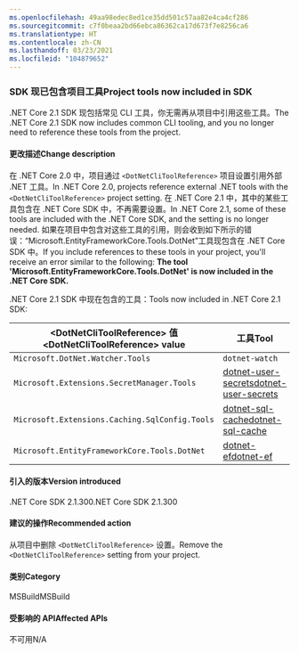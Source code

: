 ```yaml
---
ms.openlocfilehash: 49aa98edec8ed1ce35dd501c57aa82e4ca4cf286
ms.sourcegitcommit: c7f0beaa2bd66ebca86362ca17d673f7e8256ca6
ms.translationtype: HT
ms.contentlocale: zh-CN
ms.lasthandoff: 03/23/2021
ms.locfileid: "104879652"
---
```

### <a name="project-tools-now-included-in-sdk"></a><span data-ttu-id="657d2-101">SDK 现已包含项目工具</span><span class="sxs-lookup"><span data-stu-id="657d2-101">Project tools now included in SDK</span></span>

<span data-ttu-id="657d2-102">.NET Core 2.1 SDK 现包括常见 CLI 工具，你无需再从项目中引用这些工具。</span><span class="sxs-lookup"><span data-stu-id="657d2-102">The .NET Core 2.1 SDK now includes common CLI tooling, and you no longer need to reference these tools from the project.</span></span>

#### <a name="change-description"></a><span data-ttu-id="657d2-103">更改描述</span><span class="sxs-lookup"><span data-stu-id="657d2-103">Change description</span></span>

<span data-ttu-id="657d2-104">在 .NET Core 2.0 中，项目通过 `<DotNetCliToolReference>` 项目设置引用外部 .NET 工具。</span><span class="sxs-lookup"><span data-stu-id="657d2-104">In .NET Core 2.0, projects reference external .NET tools with the `<DotNetCliToolReference>` project setting.</span></span> <span data-ttu-id="657d2-105">在 .NET Core 2.1 中，其中的某些工具包含在 .NET Core SDK 中，不再需要设置。</span><span class="sxs-lookup"><span data-stu-id="657d2-105">In .NET Core 2.1, some of these tools are included with the .NET Core SDK, and the setting is no longer needed.</span></span> <span data-ttu-id="657d2-106">如果在项目中包含对这些工具的引用，则会收到如下所示的错误：“Microsoft.EntityFrameworkCore.Tools.DotNet”工具现包含在 .NET Core SDK 中。</span><span class="sxs-lookup"><span data-stu-id="657d2-106">If you include references to these tools in your project, you'll receive an error similar to the following: **The tool 'Microsoft.EntityFrameworkCore.Tools.DotNet' is now included in the .NET Core SDK.**</span></span>

<span data-ttu-id="657d2-107">.NET Core 2.1 SDK 中现在包含的工具：</span><span class="sxs-lookup"><span data-stu-id="657d2-107">Tools now included in .NET Core 2.1 SDK:</span></span>

| <span data-ttu-id="657d2-108">\<DotNetCliToolReference> 值</span><span class="sxs-lookup"><span data-stu-id="657d2-108">\<DotNetCliToolReference> value</span></span>                   | <span data-ttu-id="657d2-109">工具</span><span class="sxs-lookup"><span data-stu-id="657d2-109">Tool</span></span>                                                                                                            |
|------------------------------------------------|-----------------------------------------------------------------------------------------------------------------|
| `Microsoft.DotNet.Watcher.Tools`               | `dotnet-watch`               |
| `Microsoft.Extensions.SecretManager.Tools`     | [<span data-ttu-id="657d2-110">dotnet-user-secrets</span><span class="sxs-lookup"><span data-stu-id="657d2-110">dotnet-user-secrets</span></span>](https://github.com/dotnet/aspnetcore/blob/main/src/Tools/dotnet-user-secrets/README.md) |
| `Microsoft.Extensions.Caching.SqlConfig.Tools` | [<span data-ttu-id="657d2-111">dotnet-sql-cache</span><span class="sxs-lookup"><span data-stu-id="657d2-111">dotnet-sql-cache</span></span>](https://github.com/dotnet/aspnetcore/blob/main/src/Tools/dotnet-sql-cache/README.md)       |
| `Microsoft.EntityFrameworkCore.Tools.DotNet`   | [<span data-ttu-id="657d2-112">dotnet-ef</span><span class="sxs-lookup"><span data-stu-id="657d2-112">dotnet-ef</span></span>](/ef/core/miscellaneous/cli/dotnet)                                                                  |

#### <a name="version-introduced"></a><span data-ttu-id="657d2-113">引入的版本</span><span class="sxs-lookup"><span data-stu-id="657d2-113">Version introduced</span></span>

<span data-ttu-id="657d2-114">.NET Core SDK 2.1.300</span><span class="sxs-lookup"><span data-stu-id="657d2-114">.NET Core SDK 2.1.300</span></span>

#### <a name="recommended-action"></a><span data-ttu-id="657d2-115">建议的操作</span><span class="sxs-lookup"><span data-stu-id="657d2-115">Recommended action</span></span>

<span data-ttu-id="657d2-116">从项目中删除 `<DotNetCliToolReference>` 设置。</span><span class="sxs-lookup"><span data-stu-id="657d2-116">Remove the `<DotNetCliToolReference>` setting from your project.</span></span>

#### <a name="category"></a><span data-ttu-id="657d2-117">类别</span><span class="sxs-lookup"><span data-stu-id="657d2-117">Category</span></span>

<span data-ttu-id="657d2-118">MSBuild</span><span class="sxs-lookup"><span data-stu-id="657d2-118">MSBuild</span></span>

#### <a name="affected-apis"></a><span data-ttu-id="657d2-119">受影响的 API</span><span class="sxs-lookup"><span data-stu-id="657d2-119">Affected APIs</span></span>

<span data-ttu-id="657d2-120">不可用</span><span class="sxs-lookup"><span data-stu-id="657d2-120">N/A</span></span>
